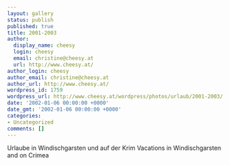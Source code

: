 ```yaml
---
layout: gallery
status: publish
published: true
title: 2001-2003
author:
  display_name: cheesy
  login: cheesy
  email: christine@cheesy.at
  url: http://www.cheesy.at/
author_login: cheesy
author_email: christine@cheesy.at
author_url: http://www.cheesy.at/
wordpress_id: 1759
wordpress_url: http://www.cheesy.at/wordpress/photos/urlaub/2001-2003/
date: '2002-01-06 00:00:00 +0000'
date_gmt: '2002-01-06 00:00:00 +0000'
categories:
- Uncategorized
comments: []
---
```

<!--:de-->Urlaube in Windischgarsten und auf der Krim
<!--:--><!--:en-->Vacations in Windischgarsten and on Crimea
<!--:-->
